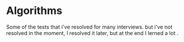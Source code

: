 # Algorithms 


 Some of the tests that i've resolved for many interviews. but i've not resolved in the moment, I resolved it later, but at the end I lerned a lot . 
